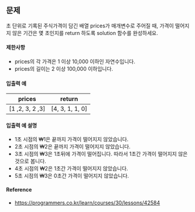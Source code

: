 ## 문제
초 단위로 기록된 주식가격이 담긴 배열 prices가 매개변수로 주어질 때, 가격이 떨어지지 않은 기간은 몇 초인지를 return 하도록 solution 함수를 완성하세요.

#### 제한사항
* prices의 각 가격은 1 이상 10,000 이하인 자연수입니다.
* prices의 길이는 2 이상 100,000 이하입니다.

#### 입출력 예
prices | return
--- | --- 
[1 ,2, 3, 2 ,3]	| [4, 3, 1, 1, 0]

#### 입출력 예 설명
* 1초 시점의 ₩1은 끝까지 가격이 떨어지지 않았습니다.
* 2초 시점의 ₩2은 끝까지 가격이 떨어지지 않았습니다.
* 3초 시점의 ₩3은 1초뒤에 가격이 떨어집니다. 따라서 1초간 가격이 떨어지지 않은 것으로 봅니다.
* 4초 시점의 ₩2은 1초간 가격이 떨어지지 않았습니다.
* 5초 시점의 ₩3은 0초간 가격이 떨어지지 않았습니다.

#### Reference
* https://programmers.co.kr/learn/courses/30/lessons/42584
 
